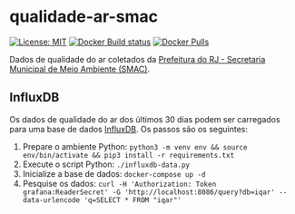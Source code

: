 # qualidade-ar-smac

[![License: MIT](https://img.shields.io/badge/License-MIT-yellow.svg)](https://opensource.org/licenses/MIT) [![Docker Build status](https://img.shields.io/docker/cloud/build/esignbr/qualidade-ar-smac.svg)](https://hub.docker.com/r/esignbr/qualidade-ar-smac/builds) [![Docker Pulls](https://img.shields.io/docker/pulls/esignbr/qualidade-ar-smac.svg)](https://hub.docker.com/r/esignbr/qualidade-ar-smac)

Dados de qualidade do ar coletados da [Prefeitura do RJ - Secretaria Municipal de Meio Ambiente (SMAC)](https://www.rio.rj.gov.br/web/smac).

## InfluxDB

Os dados de qualidade do ar dos últimos 30 dias podem ser carregados para uma base de dados [InfluxDB](https://www.influxdata.com/products/influxdb). Os passos são os seguintes:

1. Prepare o ambiente Python: `python3 -m venv env && source env/bin/activate && pip3 install -r requirements.txt`
2. Execute o script Python: `./influxdb-data.py`
3. Inicialize a base de dados: `docker-compose up -d`
4. Pesquise os dados: `curl -H 'Authorization: Token grafana:ReaderSecret' -G 'http://localhost:8086/query?db=iqar' --data-urlencode 'q=SELECT * FROM "iqar"'`
